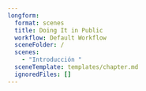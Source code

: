 ```yaml
---
longform:
  format: scenes
  title: Doing It in Public
  workflow: Default Workflow
  sceneFolder: /
  scenes:
    - "Introducción "
  sceneTemplate: templates/chapter.md
  ignoredFiles: []
---
```

